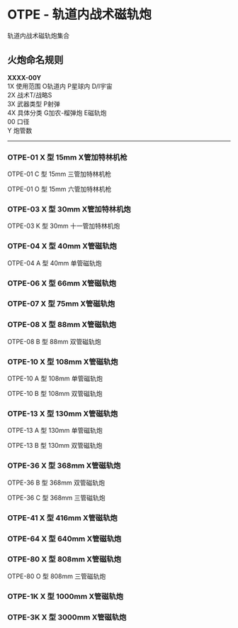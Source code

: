 # OTPE - 轨道内战术磁轨炮

轨道内战术磁轨炮集合

## 火炮命名规则

**XXXX-00Y**  
1X 使用范围 O轨道内 P星球内 D/I宇宙  
2X 战术T/战略S  
3X 武器类型 P射弹  
4X 具体分类 G加农-榴弹炮 E磁轨炮  
00 口径  
Y 炮管数  

----

### OTPE-01 X 型 15mm X管加特林机枪

OTPE-01 C 型 15mm 三管加特林机枪

OTPE-01 O 型 15mm 六管加特林机枪



### OTPE-03 X 型 30mm X管加特林机炮

OTPE-03 K 型 30mm 十一管加特林机炮



### OTPE-04 X 型 40mm X管磁轨炮

OTPE-04 A 型 40mm 单管磁轨炮



### OTPE-06 X 型 66mm X管磁轨炮



### OTPE-07 X 型 75mm X管磁轨炮



### OTPE-08 X 型 88mm X管磁轨炮 

OTPE-08 B 型 88mm 双管磁轨炮 



### OTPE-10 X 型 108mm X管磁轨炮

OTPE-10 A 型 108mm 单管磁轨炮

OTPE-10 B 型 108mm 双管磁轨炮

### OTPE-13 X 型 130mm X管磁轨炮

OTPE-13 A 型 130mm 单管磁轨炮

OTPE-13 B 型 130mm 双管磁轨炮



### OTPE-36 X 型 368mm X管磁轨炮

OTPE-36 B 型 368mm 双管磁轨炮

OTPE-36 C 型 368mm 三管磁轨炮

### OTPE-41 X 型 416mm X管磁轨炮 



### OTPE-64 X 型 640mm X管磁轨炮 



### OTPE-80 X 型 808mm X管磁轨炮

OTPE-80 O 型 808mm 三管磁轨炮

### OTPE-1K X 型 1000mm X管磁轨炮 



### OTPE-3K X 型 3000mm X管磁轨炮 

